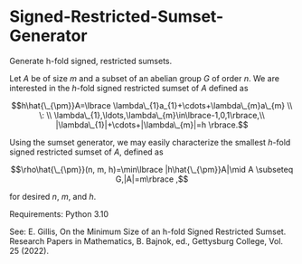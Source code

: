 # Signed-Restricted-Sumset-Generator
Generate h-fold signed, restricted sumsets.

Let $A$ be of size $m$ and a subset of an abelian group $G$ of order $n$. We are interested in the $h$-fold signed restricted sumset of $A$ defined as

$$h\hat{\_{\pm}}A=\lbrace \lambda\_{1}a_{1}+\cdots+\lambda\_{m}a\_{m} \\ \: \\ \lambda\_{1},\ldots,\lambda\_{m}\in\lbrace-1,0,1\rbrace,\\ |\lambda\_{1}|+\cdots+|\lambda\_{m}|=h \rbrace.$$

Using the sumset generator, we may easily characterize the smallest $h$-fold signed restricted sumset of $A$, defined as

$$\rho\hat{\_{\pm}}(n, m, h)=\min\lbrace |h\hat{\_{\pm}}A|\mid A \subseteq G,|A|=m\rbrace ,$$

for desired $n$, $m$, and $h$.

Requirements: Python 3.10

See: E. Gillis, On the Minimum Size of an h-fold Signed Restricted Sumset. Research Papers in Mathematics, B. Bajnok, ed., Gettysburg College, Vol. 25 (2022).
